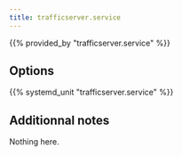 ```yaml
---
title: trafficserver.service
---
```


{{% provided_by "trafficserver.service" %}}

## Options

{{% systemd_unit "trafficserver.service" %}}

## Additionnal notes

Nothing here.